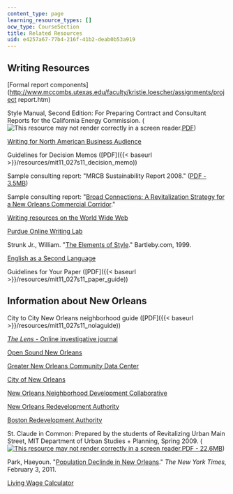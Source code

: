 ```yaml
---
content_type: page
learning_resource_types: []
ocw_type: CourseSection
title: Related Resources
uid: e4257a67-77b4-216f-41b2-deab0b53a919
---
```


Writing Resources
-----------------

[Formal report components](http://www.mccombs.utexas.edu/faculty/kristie.loescher/assignments/project report.htm)

Style Manual, Second Edition: For Preparing Contract and Consultant Reports for the California Energy Commission. (![This resource may not render correctly in a screen reader.](/images/inacessible.gif)[PDF](https://citeseerx.ist.psu.edu/viewdoc/download?doi=10.1.1.185.110&rep=rep1&type=pdf))

[Writing for North American Business Audience](http://owl.english.purdue.edu/owl/resource/651/01/)

Guidelines for Decision Memos ([PDF]({{< baseurl >}}/resources/mit11_027s11_decision_memo))

Sample consulting report: "MRCB Sustainability Report 2008." ([PDF - 3.5MB](http://ir.chartnexus.com/mrcb/docs/AR/2008.pdf))

Sample consulting report: "[Broad Connections: A Revitalization Strategy for a New Orleans Commercial Corridor](http://broadcommunityconnections.org/projects/commercial-corridor-revitalization-strategy)."

[Writing resources on the World Wide Web](http://web.mit.edu/uaa/www/writing/links/)

[Purdue Online Writing Lab](http://owl.english.purdue.edu/owl/)

Strunk Jr., William. "[The Elements of Style](http://www.bartleby.com/141/)." Bartleby.com, 1999.

[English as a Second Language](http://www.rong-chang.com/)

Guidelines for Your Paper ([PDF]({{< baseurl >}}/resources/mit11_027s11_paper_guide))

Information about New Orleans
-----------------------------

City to City New Orleans neighborhood guide ([PDF]({{< baseurl >}}/resources/mit11_027s11_nolaguide))

[_The Lens_ \- Online investigative journal](http://thelensnola.org/)

[Open Sound New Orleans](https://archive-it.org/collections/7730)

[Greater New Orleans Community Data Center](http://www.gnocdc.org/)

[City of New Orleans](http://www.nola.gov/)

[New Orleans Neighborhood Development Collaborative](http://nondc.org/)

[New Orleans Redevelopment Authority](http://www.noraworks.org/)

[Boston Redevelopment Authority](http://www.bostonredevelopmentauthority.org/Home.aspx)

St. Claude in Common: Prepared by the students of Revitalizing Urban Main Street, MIT Department of Urban Studies + Planning, Spring 2009. ([![This resource may not render correctly in a screen reader.](/images/inacessible.gif)PDF - 22.6MB](https://planning-org-uploaded-media.s3.amazonaws.com/legacy_resources/awards/studentprojects/2010/pdf/stclaudeincommon.pdf))

Park, Haeyoun. "[Population Declinde in New Orleans](http://www.nytimes.com/interactive/2011/02/03/us/0203-nat-census-orleans.html)." _The New York Times,_ February 3, 2011.

[Living Wage Calculator](http://www.livingwage.geog.psu.edu/)